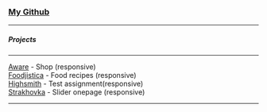 ### [My Github](https://github.com/Mitroright?tab=repositories)  
---------  
##### Projects  
---------  
[Aware](/aware/) - Shop (responsive)  
[Foodjistica](/foodjistica/) - Food recipes (responsive)  
[Highsmith](/highsmith/) - Test assignment(responsive)  
[Strakhovka](/strakhovka/) - Slider onepage (responsive)  
  
---------  



